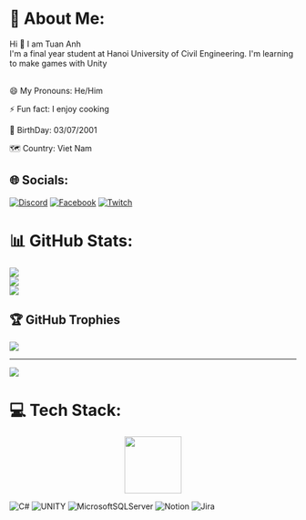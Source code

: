 # 💫 About Me:
Hi 👋 I am Tuan Anh<br>I'm a final year student at Hanoi University of Civil Engineering. I'm learning to make games with Unity<br><br>

😄 My Pronouns: He/Him

⚡ Fun fact: I enjoy cooking

🎂 BirthDay: 03/07/2001

🗺️ Country: Viet Nam




## 🌐 Socials:
[![Discord](https://img.shields.io/badge/Discord-%237289DA.svg?logo=discord&logoColor=white)](https://discord.gg/https://discord.gg/mTb8mzrC) [![Facebook](https://img.shields.io/badge/Facebook-%231877F2.svg?logo=Facebook&logoColor=white)](https://www.facebook.com/profile.php?id=100004575855017) [![Twitch](https://img.shields.io/badge/Twitch-%239146FF.svg?logo=Twitch&logoColor=white)](https://twitch.tv/tuananh37201) 


# 📊 GitHub Stats:
![](https://github-readme-stats.vercel.app/api?username=tuananh37201&theme=tokyonight&hide_border=false&include_all_commits=true&count_private=false)<br/>
![](https://github-readme-streak-stats.herokuapp.com/?user=tuananh37201&theme=tokyonight&hide_border=false)<br/>
![](https://github-readme-stats.vercel.app/api/top-langs/?username=tuananh37201&theme=tokyonight&hide_border=false&include_all_commits=true&count_private=false&layout=compact)



## 🏆 GitHub Trophies
![](https://github-profile-trophy.vercel.app/?username=tuananh37201&theme=tokyonight&no-frame=false&no-bg=false&margin-w=4)

---
[![](https://visitcount.itsvg.in/api?id=tuananh37201&label=Profile%20Views&color=0&icon=5&pretty=true)](https://visitcount.itsvg.in)



# 💻 Tech Stack:

<div id="header" align="center">
  <img src="https://media.giphy.com/media/qgQUggAC3Pfv687qPC/giphy.gif" width="100"/>
</div>


![C#](https://img.shields.io/badge/c%23-%23239120.svg?style=for-the-badge&logo=c-sharp&logoColor=white)  ![UNITY](https://img.shields.io/badge/Unity-%2320232a.svg?style=for-the-badge&logo=unity&logoColor=white) ![MicrosoftSQLServer](https://img.shields.io/badge/Microsoft%20SQL%20Sever-CC2927?style=for-the-badge&logo=microsoft%20sql%20server&logoColor=white) ![Notion](https://img.shields.io/badge/Notion-%23000000.svg?style=for-the-badge&logo=notion&logoColor=white) ![Jira](https://img.shields.io/badge/jira-%230A0FFF.svg?style=for-the-badge&logo=jira&logoColor=white)


